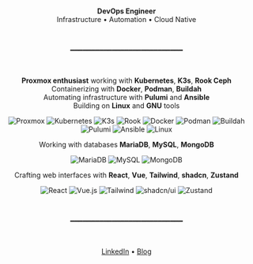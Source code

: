 <div align="center">

<br>

**DevOps Engineer**  
Infrastructure • Automation • Cloud Native

<br>

━━━━━━━━━━━━━━━━━━━━━━━━━━━

<br>

**Proxmox enthusiast** working with **Kubernetes**, **K3s**, **Rook Ceph**  
Containerizing with **Docker**, **Podman**, **Buildah**  
Automating infrastructure with **Pulumi** and **Ansible**  
Building on **Linux** and **GNU** tools

![Proxmox](https://img.shields.io/badge/-Proxmox-E57000?style=flat&logo=proxmox&logoColor=white)
![Kubernetes](https://img.shields.io/badge/-Kubernetes-326CE5?style=flat&logo=kubernetes&logoColor=white)
![K3s](https://img.shields.io/badge/-K3s-FFC61C?style=flat&logo=k3s&logoColor=black)
![Rook](https://img.shields.io/badge/-Rook_Ceph-0C4B8C?style=flat&logo=ceph&logoColor=white)
![Docker](https://img.shields.io/badge/-Docker-2496ED?style=flat&logo=docker&logoColor=white)
![Podman](https://img.shields.io/badge/-Podman-892CA0?style=flat&logo=podman&logoColor=white)
![Buildah](https://img.shields.io/badge/-Buildah-6F42C1?style=flat&logo=buildah&logoColor=white)
![Pulumi](https://img.shields.io/badge/-Pulumi-8A3391?style=flat&logo=pulumi&logoColor=white)
![Ansible](https://img.shields.io/badge/-Ansible-EE0000?style=flat&logo=ansible&logoColor=white)
![Linux](https://img.shields.io/badge/-Linux-FCC624?style=flat&logo=linux&logoColor=black)

Working with databases **MariaDB**, **MySQL**, **MongoDB**

![MariaDB](https://img.shields.io/badge/-MariaDB-003545?style=flat&logo=mariadb&logoColor=white)
![MySQL](https://img.shields.io/badge/-MySQL-4479A1?style=flat&logo=mysql&logoColor=white)
![MongoDB](https://img.shields.io/badge/-MongoDB-47A248?style=flat&logo=mongodb&logoColor=white)

Crafting web interfaces with **React**, **Vue**, **Tailwind**, **shadcn**, **Zustand**

![React](https://img.shields.io/badge/-React-61DAFB?style=flat&logo=react&logoColor=black)
![Vue.js](https://img.shields.io/badge/-Vue.js-4FC08D?style=flat&logo=vue.js&logoColor=white)
![Tailwind](https://img.shields.io/badge/-Tailwind-06B6D4?style=flat&logo=tailwindcss&logoColor=white)
![shadcn/ui](https://img.shields.io/badge/-shadcn/ui-000000?style=flat&logo=shadcnui&logoColor=white)
![Zustand](https://img.shields.io/badge/-Zustand-443E38?style=flat&logo=react&logoColor=white)

<br>

━━━━━━━━━━━━━━━━━━━━━━━━━━━

<br>

[LinkedIn](https://www.linkedin.com/in/elgr5/) • [Blog](https://legrandenzo.fr)

<br>

</div>
